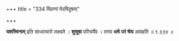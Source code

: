+++
title = "334 विप्राणां वेदविदुषाम्"

+++


**यशस्विनाम्** इति साध्वाचारो लक्ष्यते । **शुश्रूषा** परिचर्यैव । तस्य **धर्मः परं श्रेय** आवहति ॥ ९.३३४ ॥